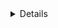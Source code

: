 <details class="mf-entity-entry">
<mf-entity-summary icon="buildings/atom-forge-icon.png">Atom forge</mf-entity-summary>

![Preview](atom-forge-preview.png)

<table>
    <tr>
        <th>Default name</th>
        <td>"atom-forge"</td>
    </tr>
    <tr>
        <th>Default type</th>
        <td>"assembling-machine"</td>
    </tr>
    <tr>
        <th>Size</th>
        <td>6x6</td>
    </tr>
    <tr>
        <th>Frozen graphics</th>
        <td>no</td>
    </tr>
    <tr>
        <th>Sounds</th>
        <td>no</td>
    </tr>
    <tr>
        <th>Credits</th>
        <td><a href="https://www.figma.com/proto/y1IQG08ZG2jIeJ5sTyF4MP/Factorio-Buildings" target="_blank">Hurricane</a></td>
    </tr>
    <tr>
        <th>License</th>
        <td><a href="https://creativecommons.org/licenses/by/4.0/" target="_blank">CC BY</a></td>
    </tr>
</table>

### Minimal example

```lua
local AtomForgeFactory = require(MF.buildings .. "AtomForge")
local AtomForge = AtomForgeFactory()

AtomForge.EntityBuilder:new():apply()

AtomForge.ItemBuilder:new():apply()

AtomForge.RecipeBuilder:new()
    :ingredients({})
    :apply()

AtomForge.TechnologyBuilder:new()
    :prerequisites({ "automation-science-pack" })
    :ingredients({ { "automation-science-pack", 1 } })
    :count(500)
    :time(60)
    :apply()
```

### Usage example

```lua
local AtomForgeFactory = require(MF.buildings .. "AtomForge")
local AtomForge = AtomForgeFactory()

AtomForge.EntityBuilder:new()
    :burnerEnergySource({
        fuel_categories = nil, -- Remove default before adding new
        emissions_per_minute = { pollution = nil }
    })
    :apply({
        crafting_categories = table.deepcopy(data.raw["assembling-machine"]["assembling-machine-3"].crafting_categories),
        crafting_speed = 8,
        energy_usage = "4MW",
        energy_source = {
            fuel_categories = { "nuclear", "fusion" }
        }
    })

AtomForge.ItemBuilder:new():apply()

AtomForge.RecipeBuilder:new()
    :ingredients({
        { type = "item", name = "stone-brick", amount = 40 }
    })
    :apply()

AtomForge.TechnologyBuilder:new()
    :prerequisites({ "automation-science-pack" })
    :ingredients({ { "automation-science-pack", 1 } })
    :count(500)
    :time(60)
    :apply()
```

</details>